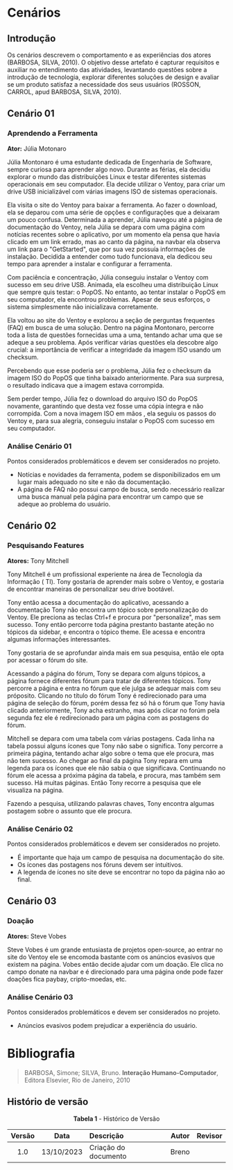 # Cenários

## Introdução

Os cenários descrevem o comportamento e as experiências dos
atores (BARBOSA, SILVA, 2010). O objetivo desse artefato é 
capturar requisitos e auxiliar no entendimento das atividades,
levantando questões sobre a introdução de tecnologia, explorar
diferentes soluções de design e avaliar se um produto satisfaz a
necessidade dos seus usuários (ROSSON, CARROL, apud BARBOSA, SILVA, 2010).

## Cenário 01

### Aprendendo a Ferramenta

**Ator:** Júlia Motonaro

Júlia Montonaro é uma estudante dedicada de Engenharia de Software, sempre curiosa
para aprender algo novo. Durante as férias, ela decidiu explorar o mundo das distribuições
Linux e testar diferentes sistemas operacionais em seu computador. Ela decide utilizar o
Ventoy, para criar um drive USB inicializável com várias imagens ISO de sistemas operacionais.

Ela visita o site do Ventoy para baixar a ferramenta. Ao fazer o download, ela se deparou
com uma série de opções e configurações que a deixaram um pouco confusa. Determinada
a aprender, Júlia navegou até a página de documentação do Ventoy, nela Júlia se depara com uma
página com notícias recentes sobre o aplicativo, por um momento ela pensa que havia clicado em um
link errado, mas ao canto da página, na navbar ela observa um link para o "GetStarted", que por sua
vez possuía informações de instalação. Decidida a entender como tudo funcionava, ela dedicou
seu tempo para aprender a instalar e configurar a ferramenta.

Com paciência e concentração, Júlia conseguiu instalar o Ventoy com sucesso em seu
drive USB. Animada, ela escolheu uma distribuição Linux que sempre quis testar: o PopOS.
No entanto, ao tentar instalar o PopOS em seu computador, ela encontrou problemas.
Apesar de seus esforços, o sistema simplesmente não inicializava corretamente.

Ela voltou ao site do Ventoy e explorou a seção de perguntas frequentes (FAQ) em busca
de uma solução. Dentro na página Montonaro, percorre toda a lista de questões fornecidas
uma a uma, tentando achar uma que se adeque a seu problema. Após verificar várias questões
ela descobre algo crucial: a importância de verificar a integridade da imagem ISO usando um checksum.

Percebendo que esse poderia ser o problema, Júlia fez o checksum da imagem ISO do PopOS
que tinha baixado anteriormente. Para sua surpresa, o resultado indicava que a imagem
estava corrompida.

Sem perder tempo, Júlia fez o download do arquivo ISO do PopOS novamente, garantindo
que desta vez fosse uma cópia íntegra e não corrompida. Com a nova imagem ISO em mãos
, ela seguiu os passos do Ventoy e, para sua alegria, conseguiu instalar o PopOS com
sucesso em seu computador.

### Análise Cenário 01

Pontos considerados problemáticos e devem ser considerados no projeto.

- Notícias e novidades da ferramenta, podem se disponibilizados em um lugar mais adequado
no site e não da documentação.
- A página de FAQ não possui campo de busca, sendo necessário realizar uma busca manual
pela página para encontrar um campo que se adeque ao problema do usuário.

## Cenário 02

### Pesquisando Features

**Atores:** Tony Mitchell

Tony Mitchell é um profissional experiente na área de Tecnologia da Informação (
TI). Tony gostaria de aprender mais sobre o Ventoy, e gostaria de encontrar maneiras de
personalizar seu drive bootável.

Tony então acessa a documentação do aplicativo, acessando a documentação Tony não encontra um tópico
sobre personalização do Ventoy. Ele preciona as teclas Ctrl+f e procura por "personalize", mas sem sucesso.
Tony então percorre toda página prestanto bastante ateção no tópicos da sidebar, e encontra o tópico theme.
Ele acessa e encontra algumas informações interessantes.

Tony gostaria de se aprofundar ainda mais em sua pesquisa, então ele opta por acessar o fórum do
site.

Acessando a página do fórum, Tony se depara com alguns tópicos, a página fornece diferentes
fórum para tratar de diferentes tópicos. Tony percorre a página e entra no fórum que ele
julga se adequar mais com seu próposito. Clicando no título do fórum Tony é redirecionado
para uma página de seleção do fórum, porém dessa fez só há o fórum que Tony havia clicado
anteriormente, Tony acha estranho, mas após clicar no forúm pela segunda fez ele é redirecionado
para um página com as postagens do fórum.

Mitchell se depara com uma tabela com várias postagens. Cada linha na tabela possui alguns ícones
que Tony não sabe o significa. Tony percorre a primeira página, tentando achar algo sobre o tema que
ele procura, mas não tem sucesso. Ao chegar ao final da página Tony repara em uma legenda para os ícones
que ele não sabia o que significava. Continuando no fórum ele acessa a próxima página da tabela, e procura,
mas também sem sucesso. Há muitas páginas. Então Tony recorre a pesquisa que ele visualiza na página.

Fazendo a pesquisa, utilizando palavras chaves, Tony encontra algumas postagem sobre o assunto que
ele procura.

### Análise Cenário 02

Pontos considerados problemáticos e devem ser considerados no projeto.

- É importante que haja um campo de pesquisa na documentação do site.
- Os ícones das postagens nos fóruns devem ser intuitivos.
- A legenda de ícones no site deve se encontrar no topo da página não ao final.

## Cenário 03

### Doação

**Atores:** Steve Vobes

Steve Vobes é um grande entusiasta de projetos open-source, ao entrar no site do Ventoy
ele se encomoda bastante com os anúncios evasivos que existem na página. Vobes então decide
ajudar com um doação. Ele clica no campo donate na navbar e é direcionado para uma página 
onde pode fazer doações fica paybay, cripto-moedas, etc.

### Análise Cenário 03

Pontos considerados problemáticos e devem ser considerados no projeto.

- Anúncios evasivos podem prejudicar a experiência do usuário.

# Bibliografia

> BARBOSA, Simone; SILVA, Bruno. **Interação Humano-Computador**, Editora Elsevier, Rio de Janeiro, 2010

## Histório de versão

<center>

**Tabela 1** - Histórico de Versão

| Versão| Data      | Descrição | Autor | Revisor       |
| :-:   | :-:       | :--       | --    | --            |
| 1.0   |13/10/2023 |Criação do documento | Breno |  |

</center>

